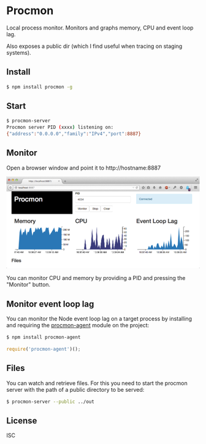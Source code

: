 # Procmon

Local process monitor. Monitors and graphs memory, CPU and event loop lag.

Also exposes a public dir (which I find useful when tracing on staging systems).


## Install

```bash
$ npm install procmon -g
```

## Start

```bash
$ procmon-server
Procmon server PID (xxxx) listening on:
{"address":"0.0.0.0","family":"IPv4","port":8887}
```

## Monitor

Open a browser window and point it to http://hostname:8887

![Snapshot](img/snapshot1.png)

You can monitor CPU and memory by providing a PID and pressing the "Monitor" button.

## Monitor event loop lag

You can monitor the Node event loop lag on a target process by installing and requiring the [procmon-agent](https://github.com/pgte/node-procmon-agent) module on the project:

```bash
$ npm install procmon-agent
```

```javascript
require('procmon-agent')();
```

## Files

You can watch and retrieve files. For this you need to start the procmon server with the path of a public directory to be served:

```bash
$ procmon-server --public ../out
```

## License

ISC